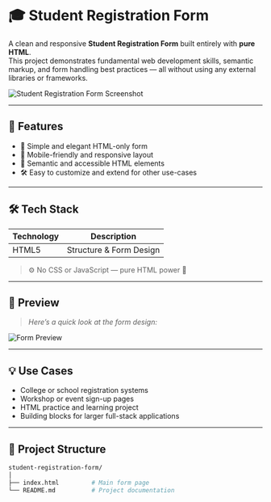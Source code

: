 # 🎓 Student Registration Form

A clean and responsive **Student Registration Form** built entirely with **pure HTML**.  
This project demonstrates fundamental web development skills, semantic markup, and form handling best practices — all without using any external libraries or frameworks.

![Student Registration Form Screenshot](screenshot.png) <!-- You can update this if you add an image -->

---

## 🚀 Features

- 📄 Simple and elegant HTML-only form
- 📱 Mobile-friendly and responsive layout
- 🧠 Semantic and accessible HTML elements
- 🛠️ Easy to customize and extend for other use-cases

---

## 🛠 Tech Stack

| Technology | Description            |
|------------|------------------------|
| HTML5      | Structure & Form Design|

> ⚙️ No CSS or JavaScript — pure HTML power 💪

---

## 📸 Preview

> *Here’s a quick look at the form design:*

![Form Preview](preview.gif) <!-- Optional: Add a GIF or screenshot of the form in action -->

---

## 💡 Use Cases

- College or school registration systems
- Workshop or event sign-up pages
- HTML practice and learning project
- Building blocks for larger full-stack applications

---

## 📁 Project Structure

```bash
student-registration-form/
│
├── index.html         # Main form page
└── README.md          # Project documentation
